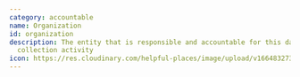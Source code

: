 ```yaml
---
category: accountable
name: Organization
id: organization
description: The entity that is responsible and accountable for this data
  collection activity
icon: https://res.cloudinary.com/helpful-places/image/upload/v1664832733/dtpr-icons/accountable/org_gjp0zf.svg
---
```

